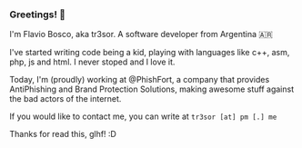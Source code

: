 ### Greetings! 👋

I'm Flavio Bosco, aka tr3sor. A software developer from Argentina 🇦🇷

I've started writing code being a kid, playing with languages like c++, asm, php, js and html. I never stoped and I love it.

Today, I'm (proudly) working at @PhishFort, a company that provides AntiPhishing and Brand Protection Solutions, making awesome stuff against the bad actors of the internet.

If you would like to contact me, you can write at `tr3sor [at] pm [.] me`

Thanks for read this, glhf! :D

